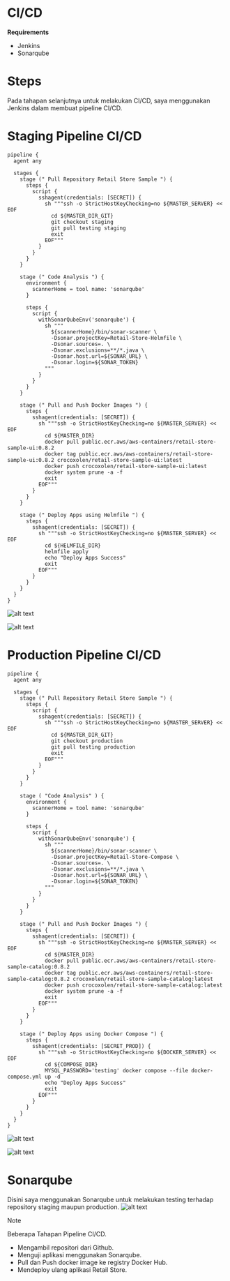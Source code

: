 # CI/CD

**Requirements**
- Jenkins
- Sonarqube


# Steps

Pada tahapan selanjutnya untuk melakukan CI/CD, saya menggunakan Jenkins dalam membuat pipeline CI/CD.


# Staging Pipeline CI/CD

```
pipeline {
  agent any

  stages {
    stage (" Pull Repository Retail Store Sample ") {
      steps {
        script {
          sshagent(credentials: [SECRET]) {
            sh """ssh -o StrictHostKeyChecking=no ${MASTER_SERVER} << EOF
              cd ${MASTER_DIR_GIT}
              git checkout staging
              git pull testing staging
              exit
            EOF"""
          }
        }
      }
    }

    stage (" Code Analysis ") {
      environment {
        scannerHome = tool name: 'sonarqube'
      }

      steps {
        script {
          withSonarQubeEnv('sonarqube') {
            sh """
              ${scannerHome}/bin/sonar-scanner \
              -Dsonar.projectKey=Retail-Store-Helmfile \
              -Dsonar.sources=. \
              -Dsonar.exclusions=**/*.java \
              -Dsonar.host.url=${SONAR_URL} \
              -Dsonar.login=${SONAR_TOKEN}
            """
          }
        }
      }
    }

    stage (" Pull and Push Docker Images ") {
      steps {
        sshagent(credentials: [SECRET]) {
          sh """ssh -o StrictHostKeyChecking=no ${MASTER_SERVER} << EOF
            cd ${MASTER_DIR}
            docker pull public.ecr.aws/aws-containers/retail-store-sample-ui:0.8.2
            docker tag public.ecr.aws/aws-containers/retail-store-sample-ui:0.8.2 crocoxolen/retail-store-sample-ui:latest
            docker push crocoxolen/retail-store-sample-ui:latest
            docker system prune -a -f
            exit
          EOF"""
        }
      }
    }

    stage (" Deploy Apps using Helmfile ") {
      steps {
        sshagent(credentials: [SECRET]) {
          sh """ssh -o StrictHostKeyChecking=no ${MASTER_SERVER} << EOF
            cd ${HELMFILE_DIR}
            helmfile apply
            echo "Deploy Apps Success"
            exit
          EOF"""
        }
      }
    }
  }
}
```
![alt text](https://github.com/lawrence-olen/Test-Axiata/blob/master/4.%20CICD/images/axiata13.png?raw=true)

![alt text](https://github.com/lawrence-olen/Test-Axiata/blob/master/4.%20CICD/images/axiata16.png?raw=true)



# Production Pipeline CI/CD

```
pipeline {
  agent any

  stages {
    stage (" Pull Repository Retail Store Sample ") {
      steps {
        script {
          sshagent(credentials: [SECRET]) {
            sh """ssh -o StrictHostKeyChecking=no ${MASTER_SERVER} << EOF
              cd ${MASTER_DIR_GIT}
              git checkout production
              git pull testing production
              exit
            EOF"""
          }
        }
      }
    }

    stage ( "Code Analysis" ) {
      environment {
        scannerHome = tool name: 'sonarqube'
      }

      steps {
        script {
          withSonarQubeEnv('sonarqube') {
            sh """
              ${scannerHome}/bin/sonar-scanner \
              -Dsonar.projectKey=Retail-Store-Compose \
              -Dsonar.sources=. \
              -Dsonar.exclusions=**/*.java \
              -Dsonar.host.url=${SONAR_URL} \
              -Dsonar.login=${SONAR_TOKEN}
            """
          }
        }
      }
    }

    stage (" Pull and Push Docker Images ") {
      steps {
        sshagent(credentials: [SECRET]) {
          sh """ssh -o StrictHostKeyChecking=no ${MASTER_SERVER} << EOF
            cd ${MASTER_DIR}
            docker pull public.ecr.aws/aws-containers/retail-store-sample-catalog:0.8.2
            docker tag public.ecr.aws/aws-containers/retail-store-sample-catalog:0.8.2 crocoxolen/retail-store-sample-catalog:latest
            docker push crocoxolen/retail-store-sample-catalog:latest
            docker system prune -a -f
            exit
          EOF"""
        }
      }
    }

    stage (" Deploy Apps using Docker Compose ") {
      steps {
        sshagent(credentials: [SECRET_PROD]) {
          sh """ssh -o StrictHostKeyChecking=no ${DOCKER_SERVER} << EOF
            cd ${COMPOSE_DIR}
            MYSQL_PASSWORD='testing' docker compose --file docker-compose.yml up -d
            echo "Deploy Apps Success"
            exit
          EOF"""
        }
      }
    }
  }
}
```

![alt text](https://github.com/lawrence-olen/Test-Axiata/blob/master/4.%20CICD/images/axiata14.png?raw=true)

![alt text](https://github.com/lawrence-olen/Test-Axiata/blob/master/4.%20CICD/images/axiata17.png?raw=true)



# Sonarqube

Disini saya menggunakan Sonarqube untuk melakukan testing terhadap repository staging maupun production.
![alt text](https://github.com/lawrence-olen/Test-Axiata/blob/master/4.%20CICD/images/axiata15.png?raw=true)


> [!NOTE]
> Beberapa Tahapan Pipeline CI/CD.
> - Mengambil repositori dari Github.
> - Menguji aplikasi menggunakan Sonarqube.
> - Pull dan Push docker image ke registry Docker Hub.
> - Mendeploy ulang aplikasi Retail Store.